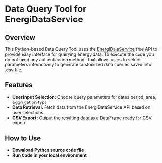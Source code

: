 # Data Query Tool for EnergiDataService

## Overview

This Python-based Data Query Tool uses the [EnergiDataService](https://www.energidataservice.dk/) free API to provide easy interface for querying energy data. To execute the code you do not need any authentication method. Tool allows users to select parameters interactively to generate customized data queries saved into .csv file.

## Features

- **User Input Selection:** Choose query parameters for dates period, area, aggregation type
- **Data Retrieval:** Fetch data from the EnergiDataService API based on user selections
- **CSV Export:** Output the resulting data as a DataFrame ready for CSV export

## How to Use

- **Download Python source code file**
- **Run Code in your local environment**
